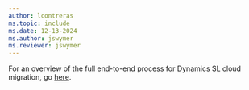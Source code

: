 ```yaml
---
author: lcontreras
ms.topic: include
ms.date: 12-13-2024
ms.author: jswymer
ms.reviewer: jswymer
---
```

For an overview of the full end-to-end process for Dynamics SL cloud migration, go [here](../../administration/migrate-sl-overview.md#end-to-end-process).
